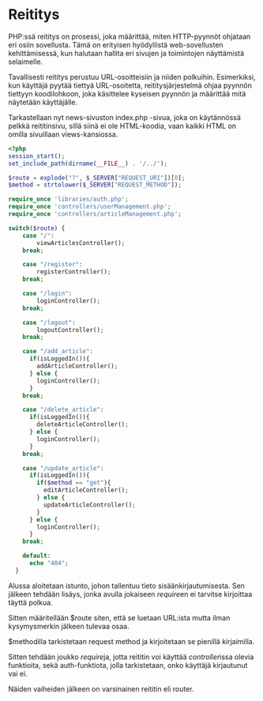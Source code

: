 # Reititys

PHP:ssä reititys on prosessi, joka määrittää, miten HTTP-pyynnöt ohjataan eri osiin sovellusta. Tämä on erityisen hyödyllistä web-sovellusten kehittämisessä, kun halutaan hallita eri sivujen ja toimintojen näyttämistä selaimelle.

Tavallisesti reititys perustuu URL-osoitteisiin ja niiden polkuihin. Esimerkiksi, kun käyttäjä pyytää tiettyä URL-osoitetta, reititysjärjestelmä ohjaa pyynnön tiettyyn koodilohkoon, joka käsittelee kyseisen pyynnön ja määrittää mitä näytetään käyttäjälle.

Tarkastellaan nyt news-sivuston index.php -sivua, joka on käytännössä pelkkä reititinsivu, sillä siinä ei ole HTML-koodia, vaan kaikki HTML on omilla sivuillaan views-kansiossa.

````php
<?php
session_start();
set_include_path(dirname(__FILE__) . '/../');

$route = explode("?", $_SERVER["REQUEST_URI"])[0];
$method = strtolower($_SERVER["REQUEST_METHOD"]);

require_once 'libraries/auth.php';
require_once 'controllers/userManagement.php';
require_once 'controllers/articleManagement.php';

switch($route) {
    case "/":
        viewArticlesController();
    break;

    case "/register":
        registerController();
    break;

    case "/login":
        loginController();
    break;

    case "/logout":
        logoutController();
    break;

    case "/add_article":
      if(isLoggedIn()){
        addArticleController();
      } else {
        loginController();
      }
    break;

    case "/delete_article":
      if(isLoggedIn()){
        deleteArticleController();
      } else {
        loginController();
      }
    break;

    case "/update_article":
      if(isLoggedIn()){
        if($method == "get"){
          editArticleController();  
        } else {
          updateArticleController();
        }
      } else {
        loginController();
      }
    break;

    default:
      echo "404";
  }
  ````

Alussa aloitetaan istunto, johon tallentuu tieto sisäänkirjautumisesta. Sen jälkeen tehdään lisäys, jonka avulla jokaiseen *require*en ei tarvitse kirjoittaa täyttä polkua.

Sitten määritellään $route siten, että se luetaan URL:ista mutta ilman kysymysmerkin jälkeen tulevaa osaa.

$methodilla tarkistetaan request method ja kirjoitetaan se pienillä kirjaimilla.

Sitten tehdään joukko *require*ja, jotta reititin voi käyttää *controller*issa olevia funktioita, sekä auth-funktiota, jolla tarkistetaan, onko käyttäjä kirjautunut vai ei.

Näiden vaiheiden jälkeen on varsinainen reititin eli router.
